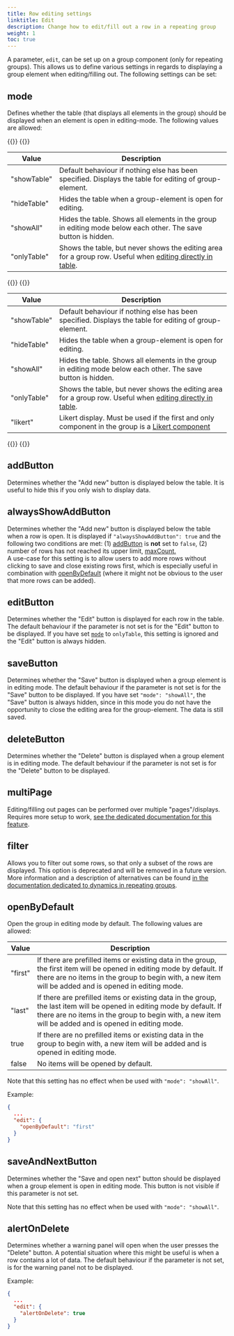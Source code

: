 ```yaml
---
title: Row editing settings
linktitle: Edit
description: Change how to edit/fill out a row in a repeating group
weight: 1
toc: true
---
```


A parameter, `edit`, can be set up on a group component (only for repeating groups). This allows us to define various settings
in regards to displaying a group element when editing/filling out. The following settings can be set:

## mode

Defines whether the table (that displays all elements in the group) should be displayed when an element is open in editing-mode.
The following values are allowed:

{{<content-version-selector classes="border-box">}}
{{<content-version-container version-label="v4 (App Frontend)">}}

| Value       | Description                                                                                                                                                    |
|-------------|----------------------------------------------------------------------------------------------------------------------------------------------------------------|
| "showTable" | Default behaviour if nothing else has been specified. Displays the table for editing of group-element.                                                         |
| "hideTable" | Hides the table when a group-element is open for editing.                                                                                                      |
| "showAll"   | Hides the table. Shows all elements in the group in editing mode below each other. The save button is hidden.                                                  |
| "onlyTable" | Shows the table, but never shows the editing area for a group row. Useful when [editing directly in table](../table#showing-components-directly-in-the-table). |

{{</content-version-container >}}
{{<content-version-container version-label="v3 (App Frontend)">}}

| Value       | Description                                                                                                                                                    |
|-------------|----------------------------------------------------------------------------------------------------------------------------------------------------------------|
| "showTable" | Default behaviour if nothing else has been specified. Displays the table for editing of group-element.                                                         |
| "hideTable" | Hides the table when a group-element is open for editing.                                                                                                      |
| "showAll"   | Hides the table. Shows all elements in the group in editing mode below each other. The save button is hidden.                                                  |
| "onlyTable" | Shows the table, but never shows the editing area for a group row. Useful when [editing directly in table](../table#showing-components-directly-in-the-table). |
| "likert"    | Likert display. Must be used if the first and only component in the group is a [Likert component](../../../../components/likert)

{{</content-version-container>}}
{{</content-version-selector>}}

## addButton

Determines whether the "Add new" button is displayed below the table. It is useful to hide this if you only wish to display data.

## alwaysShowAddButton

Determines whether the "Add new" button is displayed below the table when a row is open. It is displayed if ``"alwaysShowAddButton": true`` and the following two conditions are met: (1) [addButton](/altinn-studio/v8/reference/ux/fields/grouping/alternatives/#addbutton) is **not** set to ``false``, (2) number of rows has not reached its upper limit, [maxCount.](/nb/altinn-studio/v8/reference/ux/fields/grouping/setup/)\
A use-case for this setting is to allow users to add more rows without clicking to save and close existing rows first, which is especially useful in combination with [openByDefault](/nb/altinn-studio/v8/reference/ux/fields/grouping/alternatives/#openbydefault) (where it might not be obvious to the user that more rows can be added).

## editButton
Determines whether the "Edit" button is displayed for each row in the table. The default behaviour if the parameter is
not set is for the "Edit" button to be displayed. If you have set [`mode`](#mode) to `onlyTable`, this setting
is ignored and the "Edit" button is always hidden.

## saveButton
Determines whether the "Save" button is displayed when a group element is in editing mode. The default behaviour if the parameter is not set is for the "Save" button to be displayed.
If you have set `"mode": "showAll"`, the "Save" button is always hidden, since in this mode you do not have the opportunity to close the editing area for
the group-element. The data is still saved.

## deleteButton

Determines whether the "Delete" button is displayed when a group element is in editing mode. The default behaviour if the parameter is not set is for the "Delete" button to be displayed.

## multiPage

Editing/filling out pages can be performed over multiple "pages"/displays. Requires more setup to work,
[see the dedicated documentation for this feature](../multipage).

## filter

Allows you to filter out some rows, so that only a subset of the rows are displayed. This option is deprecated and
will be removed in a future version. More information and a description of alternatives can be found [in the documentation dedicated to dynamics in repeating groups](../dynamics).

## openByDefault

Open the group in editing mode by default. The following values are allowed:

| Value   | Description                                                                                                                                                                                                                     |
|---------|---------------------------------------------------------------------------------------------------------------------------------------------------------------------------------------------------------------------------------|
| "first" | If there are prefilled items or existing data in the group, the first item will be opened in editing mode by default. If there are no items in the group to begin with, a new item will be added and is opened in editing mode. |
| "last"  | If there are prefilled items or existing data in the group, the last item will be opened in editing mode by default. If there are no items in the group to begin with, a new item will be added and is opened in editing mode.  |
| true    | If there are no prefilled items or existing data in the group to begin with, a new item will be added and is opened in editing mode.                                                                                            |
| false   | No items will be opened by default.                                                                                                                                                                                             |

Note that this setting has no effect when be used with `"mode": "showAll"`.

Example:

```json
{
  ...
  "edit": {
    "openByDefault": "first"
  }
}
```

## saveAndNextButton

Determines whether the "Save and open next" button should be displayed when a group element is open in editing mode. This button is not visible if this parameter is not set.

Note that this setting has no effect when be used with `"mode": "showAll"`.

## alertOnDelete

Determines whether a warning panel will open when the user presses the "Delete" button. A potential situation where this might be useful is when a row contains a lot of data.
The default behaviour if the parameter is not set, is for the warning panel not to be displayed.

Example:

```json
{
  ...
  "edit": {
    "alertOnDelete": true
  }
}
```
